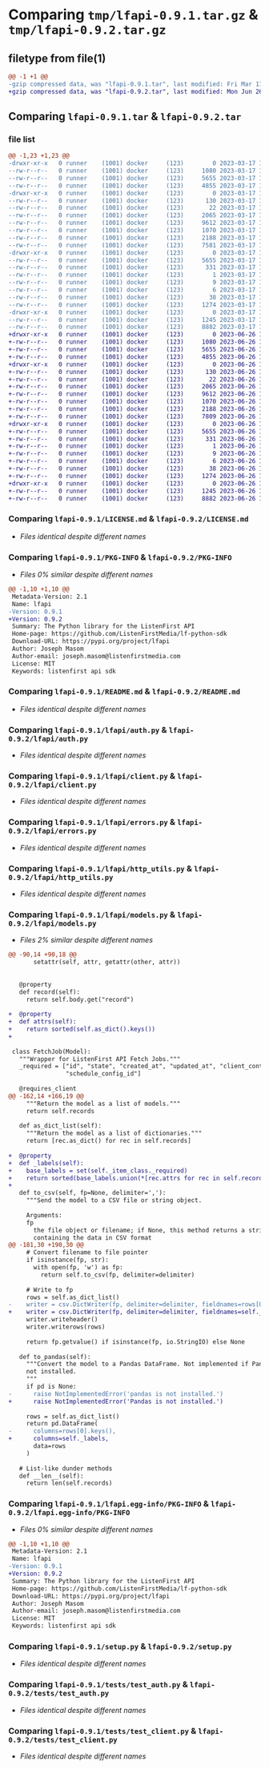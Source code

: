 # Comparing `tmp/lfapi-0.9.1.tar.gz` & `tmp/lfapi-0.9.2.tar.gz`

## filetype from file(1)

```diff
@@ -1 +1 @@
-gzip compressed data, was "lfapi-0.9.1.tar", last modified: Fri Mar 17 13:23:16 2023, max compression
+gzip compressed data, was "lfapi-0.9.2.tar", last modified: Mon Jun 26 17:00:51 2023, max compression
```

## Comparing `lfapi-0.9.1.tar` & `lfapi-0.9.2.tar`

### file list

```diff
@@ -1,23 +1,23 @@
-drwxr-xr-x   0 runner    (1001) docker     (123)        0 2023-03-17 13:23:16.961215 lfapi-0.9.1/
--rw-r--r--   0 runner    (1001) docker     (123)     1080 2023-03-17 13:22:59.000000 lfapi-0.9.1/LICENSE.md
--rw-r--r--   0 runner    (1001) docker     (123)     5655 2023-03-17 13:23:16.961215 lfapi-0.9.1/PKG-INFO
--rw-r--r--   0 runner    (1001) docker     (123)     4855 2023-03-17 13:22:59.000000 lfapi-0.9.1/README.md
-drwxr-xr-x   0 runner    (1001) docker     (123)        0 2023-03-17 13:23:16.961215 lfapi-0.9.1/lfapi/
--rw-r--r--   0 runner    (1001) docker     (123)      130 2023-03-17 13:22:59.000000 lfapi-0.9.1/lfapi/__init__.py
--rw-r--r--   0 runner    (1001) docker     (123)       22 2023-03-17 13:22:59.000000 lfapi-0.9.1/lfapi/_version.py
--rw-r--r--   0 runner    (1001) docker     (123)     2065 2023-03-17 13:22:59.000000 lfapi-0.9.1/lfapi/auth.py
--rw-r--r--   0 runner    (1001) docker     (123)     9612 2023-03-17 13:22:59.000000 lfapi-0.9.1/lfapi/client.py
--rw-r--r--   0 runner    (1001) docker     (123)     1070 2023-03-17 13:22:59.000000 lfapi-0.9.1/lfapi/errors.py
--rw-r--r--   0 runner    (1001) docker     (123)     2188 2023-03-17 13:22:59.000000 lfapi-0.9.1/lfapi/http_utils.py
--rw-r--r--   0 runner    (1001) docker     (123)     7581 2023-03-17 13:22:59.000000 lfapi-0.9.1/lfapi/models.py
-drwxr-xr-x   0 runner    (1001) docker     (123)        0 2023-03-17 13:23:16.961215 lfapi-0.9.1/lfapi.egg-info/
--rw-r--r--   0 runner    (1001) docker     (123)     5655 2023-03-17 13:23:16.000000 lfapi-0.9.1/lfapi.egg-info/PKG-INFO
--rw-r--r--   0 runner    (1001) docker     (123)      331 2023-03-17 13:23:16.000000 lfapi-0.9.1/lfapi.egg-info/SOURCES.txt
--rw-r--r--   0 runner    (1001) docker     (123)        1 2023-03-17 13:23:16.000000 lfapi-0.9.1/lfapi.egg-info/dependency_links.txt
--rw-r--r--   0 runner    (1001) docker     (123)        9 2023-03-17 13:23:16.000000 lfapi-0.9.1/lfapi.egg-info/requires.txt
--rw-r--r--   0 runner    (1001) docker     (123)        6 2023-03-17 13:23:16.000000 lfapi-0.9.1/lfapi.egg-info/top_level.txt
--rw-r--r--   0 runner    (1001) docker     (123)       38 2023-03-17 13:23:16.965215 lfapi-0.9.1/setup.cfg
--rw-r--r--   0 runner    (1001) docker     (123)     1274 2023-03-17 13:22:59.000000 lfapi-0.9.1/setup.py
-drwxr-xr-x   0 runner    (1001) docker     (123)        0 2023-03-17 13:23:16.961215 lfapi-0.9.1/tests/
--rw-r--r--   0 runner    (1001) docker     (123)     1245 2023-03-17 13:22:59.000000 lfapi-0.9.1/tests/test_auth.py
--rw-r--r--   0 runner    (1001) docker     (123)     8882 2023-03-17 13:22:59.000000 lfapi-0.9.1/tests/test_client.py
+drwxr-xr-x   0 runner    (1001) docker     (123)        0 2023-06-26 17:00:51.646525 lfapi-0.9.2/
+-rw-r--r--   0 runner    (1001) docker     (123)     1080 2023-06-26 17:00:27.000000 lfapi-0.9.2/LICENSE.md
+-rw-r--r--   0 runner    (1001) docker     (123)     5655 2023-06-26 17:00:51.646525 lfapi-0.9.2/PKG-INFO
+-rw-r--r--   0 runner    (1001) docker     (123)     4855 2023-06-26 17:00:27.000000 lfapi-0.9.2/README.md
+drwxr-xr-x   0 runner    (1001) docker     (123)        0 2023-06-26 17:00:51.642525 lfapi-0.9.2/lfapi/
+-rw-r--r--   0 runner    (1001) docker     (123)      130 2023-06-26 17:00:27.000000 lfapi-0.9.2/lfapi/__init__.py
+-rw-r--r--   0 runner    (1001) docker     (123)       22 2023-06-26 17:00:27.000000 lfapi-0.9.2/lfapi/_version.py
+-rw-r--r--   0 runner    (1001) docker     (123)     2065 2023-06-26 17:00:27.000000 lfapi-0.9.2/lfapi/auth.py
+-rw-r--r--   0 runner    (1001) docker     (123)     9612 2023-06-26 17:00:27.000000 lfapi-0.9.2/lfapi/client.py
+-rw-r--r--   0 runner    (1001) docker     (123)     1070 2023-06-26 17:00:27.000000 lfapi-0.9.2/lfapi/errors.py
+-rw-r--r--   0 runner    (1001) docker     (123)     2188 2023-06-26 17:00:27.000000 lfapi-0.9.2/lfapi/http_utils.py
+-rw-r--r--   0 runner    (1001) docker     (123)     7809 2023-06-26 17:00:27.000000 lfapi-0.9.2/lfapi/models.py
+drwxr-xr-x   0 runner    (1001) docker     (123)        0 2023-06-26 17:00:51.642525 lfapi-0.9.2/lfapi.egg-info/
+-rw-r--r--   0 runner    (1001) docker     (123)     5655 2023-06-26 17:00:51.000000 lfapi-0.9.2/lfapi.egg-info/PKG-INFO
+-rw-r--r--   0 runner    (1001) docker     (123)      331 2023-06-26 17:00:51.000000 lfapi-0.9.2/lfapi.egg-info/SOURCES.txt
+-rw-r--r--   0 runner    (1001) docker     (123)        1 2023-06-26 17:00:51.000000 lfapi-0.9.2/lfapi.egg-info/dependency_links.txt
+-rw-r--r--   0 runner    (1001) docker     (123)        9 2023-06-26 17:00:51.000000 lfapi-0.9.2/lfapi.egg-info/requires.txt
+-rw-r--r--   0 runner    (1001) docker     (123)        6 2023-06-26 17:00:51.000000 lfapi-0.9.2/lfapi.egg-info/top_level.txt
+-rw-r--r--   0 runner    (1001) docker     (123)       38 2023-06-26 17:00:51.646525 lfapi-0.9.2/setup.cfg
+-rw-r--r--   0 runner    (1001) docker     (123)     1274 2023-06-26 17:00:27.000000 lfapi-0.9.2/setup.py
+drwxr-xr-x   0 runner    (1001) docker     (123)        0 2023-06-26 17:00:51.646525 lfapi-0.9.2/tests/
+-rw-r--r--   0 runner    (1001) docker     (123)     1245 2023-06-26 17:00:27.000000 lfapi-0.9.2/tests/test_auth.py
+-rw-r--r--   0 runner    (1001) docker     (123)     8882 2023-06-26 17:00:27.000000 lfapi-0.9.2/tests/test_client.py
```

### Comparing `lfapi-0.9.1/LICENSE.md` & `lfapi-0.9.2/LICENSE.md`

 * *Files identical despite different names*

### Comparing `lfapi-0.9.1/PKG-INFO` & `lfapi-0.9.2/PKG-INFO`

 * *Files 0% similar despite different names*

```diff
@@ -1,10 +1,10 @@
 Metadata-Version: 2.1
 Name: lfapi
-Version: 0.9.1
+Version: 0.9.2
 Summary: The Python library for the ListenFirst API
 Home-page: https://github.com/ListenFirstMedia/lf-python-sdk
 Download-URL: https://pypi.org/project/lfapi
 Author: Joseph Masom
 Author-email: joseph.masom@listenfirstmedia.com
 License: MIT
 Keywords: listenfirst api sdk
```

### Comparing `lfapi-0.9.1/README.md` & `lfapi-0.9.2/README.md`

 * *Files identical despite different names*

### Comparing `lfapi-0.9.1/lfapi/auth.py` & `lfapi-0.9.2/lfapi/auth.py`

 * *Files identical despite different names*

### Comparing `lfapi-0.9.1/lfapi/client.py` & `lfapi-0.9.2/lfapi/client.py`

 * *Files identical despite different names*

### Comparing `lfapi-0.9.1/lfapi/errors.py` & `lfapi-0.9.2/lfapi/errors.py`

 * *Files identical despite different names*

### Comparing `lfapi-0.9.1/lfapi/http_utils.py` & `lfapi-0.9.2/lfapi/http_utils.py`

 * *Files identical despite different names*

### Comparing `lfapi-0.9.1/lfapi/models.py` & `lfapi-0.9.2/lfapi/models.py`

 * *Files 2% similar despite different names*

```diff
@@ -90,14 +90,18 @@
       setattr(self, attr, getattr(other, attr))
 
 
   @property
   def record(self):
     return self.body.get("record")
 
+  @property
+  def attrs(self):
+    return sorted(self.as_dict().keys())
+
 
 class FetchJob(Model):
   """Wrapper for ListenFirst API Fetch Jobs."""
   _required = ["id", "state", "created_at", "updated_at", "client_context",
                "schedule_config_id"]
 
   @requires_client
@@ -162,14 +166,19 @@
     """Return the model as a list of models."""
     return self.records
 
   def as_dict_list(self):
     """Return the model as a list of dictionaries."""
     return [rec.as_dict() for rec in self.records]
 
+  @property
+  def _labels(self):
+    base_labels = set(self._item_class._required)
+    return sorted(base_labels.union(*[rec.attrs for rec in self.records]))
+
   def to_csv(self, fp=None, delimiter=','):
     """Send the model to a CSV file or string object.
 
     Arguments:
     fp
       the file object or filename; if None, this method returns a string
       containing the data in CSV format
@@ -181,30 +190,30 @@
     # Convert filename to file pointer
     if isinstance(fp, str):
       with open(fp, 'w') as fp:
         return self.to_csv(fp, delimiter=delimiter)
 
     # Write to fp
     rows = self.as_dict_list()
-    writer = csv.DictWriter(fp, delimiter=delimiter, fieldnames=rows[0].keys())
+    writer = csv.DictWriter(fp, delimiter=delimiter, fieldnames=self._labels)
     writer.writeheader()
     writer.writerows(rows)
 
     return fp.getvalue() if isinstance(fp, io.StringIO) else None
 
   def to_pandas(self):
     """Convert the model to a Pandas DataFrame. Not implemented if Pandas is
     not installed.
     """
     if pd is None:
-      raise NotImplementedError('pandas is not installed.')
+      raise NotImplementedError('Pandas is not installed.')
 
     rows = self.as_dict_list()
     return pd.DataFrame(
-      columns=rows[0].keys(),
+      columns=self._labels,
       data=rows
     )
 
   # List-like dunder methods
   def __len__(self):
     return len(self.records)
```

### Comparing `lfapi-0.9.1/lfapi.egg-info/PKG-INFO` & `lfapi-0.9.2/lfapi.egg-info/PKG-INFO`

 * *Files 0% similar despite different names*

```diff
@@ -1,10 +1,10 @@
 Metadata-Version: 2.1
 Name: lfapi
-Version: 0.9.1
+Version: 0.9.2
 Summary: The Python library for the ListenFirst API
 Home-page: https://github.com/ListenFirstMedia/lf-python-sdk
 Download-URL: https://pypi.org/project/lfapi
 Author: Joseph Masom
 Author-email: joseph.masom@listenfirstmedia.com
 License: MIT
 Keywords: listenfirst api sdk
```

### Comparing `lfapi-0.9.1/setup.py` & `lfapi-0.9.2/setup.py`

 * *Files identical despite different names*

### Comparing `lfapi-0.9.1/tests/test_auth.py` & `lfapi-0.9.2/tests/test_auth.py`

 * *Files identical despite different names*

### Comparing `lfapi-0.9.1/tests/test_client.py` & `lfapi-0.9.2/tests/test_client.py`

 * *Files identical despite different names*

